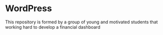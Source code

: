 # WordPress
This repository is formed by a group of young and motivated students that working hard to develop a financial dashboard
